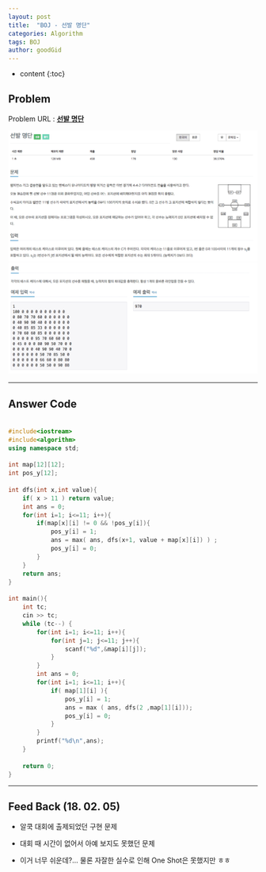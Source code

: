 ```yaml
---
layout: post
title:  "BOJ - 선발 명단"
categories: Algorithm
tags: BOJ
author: goodGid
---
```

* content
{:toc}


## Problem 
Problem URL : **[선발 명단](https://www.acmicpc.net/problem/3980)**


![](/assets/img/algorithm/3980_1.png)
![](/assets/img/algorithm/3980_2.png)



---
 
## Answer Code 
``` cpp

#include<iostream>
#include<algorithm>
using namespace std;

int map[12][12];
int pos_y[12];

int dfs(int x,int value){
    if( x > 11 ) return value;
    int ans = 0;
    for(int i=1; i<=11; i++){
        if(map[x][i] != 0 && !pos_y[i]){
            pos_y[i] = 1;
            ans = max( ans, dfs(x+1, value + map[x][i]) ) ;
            pos_y[i] = 0;
        }
    }
    return ans;
}

int main(){
    int tc;
    cin >> tc;
    while (tc--) {
        for(int i=1; i<=11; i++){
            for(int j=1; j<=11; j++){
                scanf("%d",&map[i][j]);
            }
        }
        int ans = 0;
        for(int i=1; i<=11; i++){
            if( map[1][i] ){
                pos_y[i] = 1;
                ans = max ( ans, dfs(2 ,map[1][i]));
                pos_y[i] = 0;
            }
        }
        printf("%d\n",ans);
    }
    
    return 0;
}


```

---


## Feed Back (18. 02. 05)

* 알쿡 대회에 출제되었던 구현 문제

* 대회 때 시간이 없어서 아예 보지도 못했던 문제

* 이거 너무 쉬운데?... 물론 자잘한 실수로 인해 One Shot은 못했지만 ㅎㅎ 
